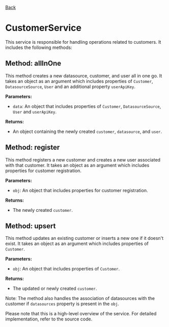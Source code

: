 [Back](../../README.md)

# CustomerService

This service is responsible for handling operations related to customers. It includes the following methods:

## Method: allInOne

This method creates a new datasource, customer, and user all in one go. It takes an object as an argument which includes properties of `Customer`, `DatasourceSource`, `User` and an additional property `userApiKey`.

**Parameters:**

- `data`: An object that includes properties of `Customer`, `DatasourceSource`, `User` and `userApiKey`.

**Returns:**

- An object containing the newly created `customer`, `datasource`, and `user`.

## Method: register

This method registers a new customer and creates a new user associated with that customer. It takes an object as an argument which includes properties for customer registration.

**Parameters:**

- `obj`: An object that includes properties for customer registration.

**Returns:**

- The newly created `customer`.

## Method: upsert

This method updates an existing customer or inserts a new one if it doesn't exist. It takes an object as an argument which includes properties of `Customer`.

**Parameters:**

- `obj`: An object that includes properties of `Customer`.

**Returns:**

- The updated or newly created `customer`.

Note: The method also handles the association of datasources with the customer if `datasources` property is present in the `obj`.

Please note that this is a high-level overview of the service. For detailed implementation, refer to the source code.
